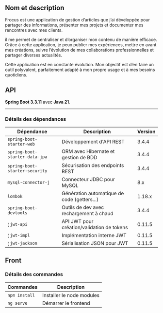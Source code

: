 ## Nom et description

Frocus est une application de gestion d’articles que j’ai développée pour partager des informations, présenter mes projets et documenter mes rencontres avec mes clients.

il me permet de centraliser et d’organiser mon contenu de manière efficace. Grâce à cette application, je peux publier mes expériences, mettre en avant mes créations, suivre l’évolution de mes collaborations professionnelles et partager diverses actualités.

Cette application est en constante évolution.
Mon objectif est d’en faire un outil polyvalent, parfaitement adapté à mon propre usage et à mes besoins quotidiens.

## API

**Spring Boot 3.3.11** avec **Java 21**.

---

### Détails des dépendances

| Dépendance                     | Description                                 | Version     |
|--------------------------------|---------------------------------------------|-------------|
| `spring-boot-starter-web`      | Développement d'API REST                    | 3.4.4       |
| `spring-boot-starter-data-jpa` | ORM avec Hibernate et gestion de BDD        | 3.4.4       |
| `spring-boot-starter-security` | Sécurisation des endpoints REST             | 3.4.4       |
| `mysql-connector-j`            | Connecteur JDBC pour MySQL                  | 8.x         |
| `lombok`                       | Génération automatique de code (getters...) | 1.18.x      |
| `spring-boot-devtools`         | Outils de dev avec rechargement à chaud     | 3.4.4       |
| `jjwt-api`                     | API JWT pour création/validation de tokens  | 0.11.5      |
| `jjwt-impl`                    | Implémentation interne JWT                  | 0.11.5      |
| `jjwt-jackson`                 | Sérialisation JSON pour JWT                 | 0.11.5      |

##  Front
### Détails des commandes

| Commandes                  | Description                                 | 
|----------------------------|---------------------------------------------|
| `npm install`              | Installer le node modules                   |
| `ng serve`                 | Démarrer le frontend                        |
